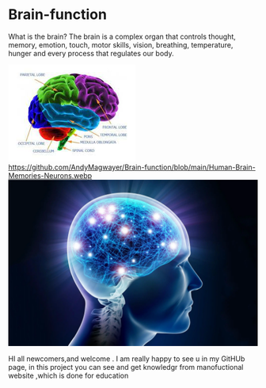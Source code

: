 # Brain-function
What is the brain? The brain is a complex organ that controls thought, memory, emotion, touch, motor skills, vision, breathing, temperature, hunger and every process that regulates our body.

![Brain](https://github.com/AndyMagwayer/Brain-function/blob/main/brain.jpg)
https://github.com/AndyMagwayer/Brain-function/blob/main/Human-Brain-Memories-Neurons.webp
![What is the brain?](
https://github.com/AndyMagwayer/Brain-function/blob/main/Human-Brain-Memories-Neurons.webp)

HI all newcomers,and welcome . I am really happy to see u in my GitHUb page, in this project you can see and get knowledgr from manofuctional website ,which is done for education

